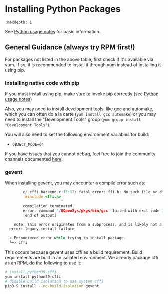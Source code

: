 # Installing Python Packages

```{toctree}
:maxdepth: 1
```

See [Python usage notes](./README.md) for basic information.

## General Guidance (always try RPM first!)
For packages not listed in the above table, first check if it's available via
yum. If so, it is recommended to install it through yum instead of installing
it using pip.


### Installing native code with pip

If you must install using pip, make sure to invoke pip correctly (see
[Python usage notes](./README.md))

Also, you may need to install development tools, like gcc and automake, which you
can often do a la carte (`yum install gcc automake`) or you may need to install
the "Development Tools" group (`yum group install "Development Tools"`). 

You will also need to set the following environment variables for build:
- `OBJECT_MODE=64`

If you have issues that you cannot debug, feel free to join the community channels
documented [here](http://ibm.biz/ibmioss)!

### gevent

When installing gevent, you may encounter a compile error such as:

```c
        c/_cffi_backend.c:15:17: fatal error: ffi.h: No such file or directory
         #include <ffi.h>
                         ^
        compilation terminated.
        error: command '/QOpenSys/pkgs/bin/gcc' failed with exit code 1
        [end of output]

    note: This error originates from a subprocess, and is likely not a problem with pip.
  error: legacy-install-failure

  × Encountered error while trying to install package.
  ╰─> cffi
```

This occurs because gevent uses cffi as a build requirement. Build requirements are built in an isolated environment.
We already package cffi as an RPM, do the following to use it:

```bash
# install python39-cffi
yum install python39-cffi
# disable build isolation to use system cffi
pip3.9 install --no-build-isolation gevent
```
